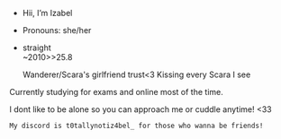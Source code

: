 - Hii, I’m Izabel   
- Pronouns: she/her  
- straight           
  ~2010>>25.8
  
  Wanderer/Scara's girlfriend trust<3
Kissing every Scara I see

Currently studying for exams and online most of the time.

I dont like to be alone so you can approach me or cuddle anytime! <33

    My discord is t0tallynotiz4bel_ for those who wanna be friends!
